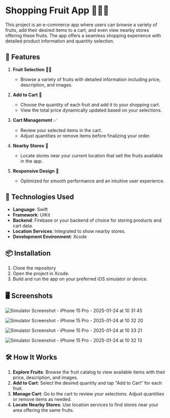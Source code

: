 # Shopping Fruit App 🍎🍌🛒  

This project is an e-commerce app where users can browse a variety of fruits, add their desired items to a cart, and even view nearby stores offering these fruits. The app offers a seamless shopping experience with detailed product information and quantity selection.  

## 🌟 Features  

1. **Fruit Selection** 🍉🍊  
   - Browse a variety of fruits with detailed information including price, description, and images.  

2. **Add to Cart** 🛒  
   - Choose the quantity of each fruit and add it to your shopping cart.  
   - View the total price dynamically updated based on your selections.  

3. **Cart Management** ✅  
   - Review your selected items in the cart.  
   - Adjust quantities or remove items before finalizing your order.  

4. **Nearby Stores** 🏬  
   - Locate stores near your current location that sell the fruits available in the app.  

5. **Responsive Design** 🎨  
   - Optimized for smooth performance and an intuitive user experience.  

## 🚀 Technologies Used  

- **Language**: Swift  
- **Framework**: UIKit  
- **Backend**: Firebase or your backend of choice for storing products and cart data.  
- **Location Services**: Integrated to show nearby stores.  
- **Development Environment**: Xcode  

## 📦 Installation  

1. Clone the repository
2. Open the project in Xcode.  
3. Build and run the app on your preferred iOS simulator or device.  

## 🖥️ Screenshots  

![Simulator Screenshot - iPhone 15 Pro - 2025-01-24 at 10 31 45](https://github.com/user-attachments/assets/6c42ee50-978f-4ac4-b9aa-c23f8ebb4570)

![Simulator Screenshot - iPhone 15 Pro - 2025-01-24 at 10 32 20](https://github.com/user-attachments/assets/8d216206-7af0-4a93-89ea-969368cb2e59)

![Simulator Screenshot - iPhone 15 Pro - 2025-01-24 at 10 33 21](https://github.com/user-attachments/assets/a6a9d293-d38b-41ab-bfe1-2f302832ca71)

![Simulator Screenshot - iPhone 15 Pro - 2025-01-24 at 10 32 13](https://github.com/user-attachments/assets/77e4580b-7094-4542-a291-315a8339104d)




## 🛠️ How It Works  

1. **Explore Fruits**: Browse the fruit catalog to view available items with their price, description, and images.  
2. **Add to Cart**: Select the desired quantity and tap "Add to Cart" for each fruit.  
3. **Manage Cart**: Go to the cart to review your selections. Adjust quantities or remove items as needed.  
4. **Locate Nearby Stores**: Use location services to find stores near your area offering the same fruits.  
